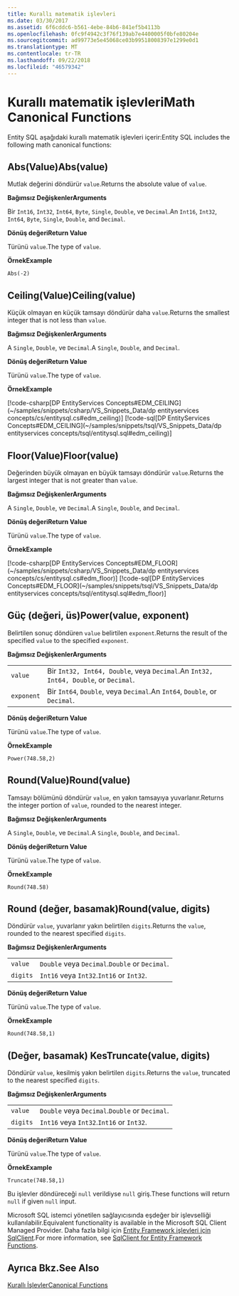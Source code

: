 ```yaml
---
title: Kurallı matematik işlevleri
ms.date: 03/30/2017
ms.assetid: 6f6cddc6-b561-4ebe-84b6-841ef5b4113b
ms.openlocfilehash: 0fc9f4942c3f76f139ab7e4400005f0bfe80204e
ms.sourcegitcommit: ad99773e5e45068ce03b99518008397e1299e0d1
ms.translationtype: MT
ms.contentlocale: tr-TR
ms.lasthandoff: 09/22/2018
ms.locfileid: "46579342"
---
```

# <a name="math-canonical-functions"></a><span data-ttu-id="56cb5-102">Kurallı matematik işlevleri</span><span class="sxs-lookup"><span data-stu-id="56cb5-102">Math Canonical Functions</span></span>

<span data-ttu-id="56cb5-103">Entity SQL aşağıdaki kurallı matematik işlevleri içerir:</span><span class="sxs-lookup"><span data-stu-id="56cb5-103">Entity SQL includes the following math canonical functions:</span></span>
  
## <a name="absvalue"></a><span data-ttu-id="56cb5-104">Abs(Value)</span><span class="sxs-lookup"><span data-stu-id="56cb5-104">Abs(value)</span></span>

<span data-ttu-id="56cb5-105">Mutlak değerini döndürür `value`.</span><span class="sxs-lookup"><span data-stu-id="56cb5-105">Returns the absolute value of `value`.</span></span>

<span data-ttu-id="56cb5-106">**Bağımsız Değişkenler**</span><span class="sxs-lookup"><span data-stu-id="56cb5-106">**Arguments**</span></span>

<span data-ttu-id="56cb5-107">Bir `Int16`, `Int32`, `Int64`, `Byte`, `Single`, `Double`, ve `Decimal`.</span><span class="sxs-lookup"><span data-stu-id="56cb5-107">An `Int16`, `Int32`, `Int64`, `Byte`, `Single`, `Double`, and `Decimal`.</span></span>

<span data-ttu-id="56cb5-108">**Dönüş değeri**</span><span class="sxs-lookup"><span data-stu-id="56cb5-108">**Return Value**</span></span>

<span data-ttu-id="56cb5-109">Türünü `value`.</span><span class="sxs-lookup"><span data-stu-id="56cb5-109">The type of `value`.</span></span>

<span data-ttu-id="56cb5-110">**Örnek**</span><span class="sxs-lookup"><span data-stu-id="56cb5-110">**Example**</span></span>

`Abs(-2)`

## <a name="ceilingvalue"></a><span data-ttu-id="56cb5-111">Ceiling(Value)</span><span class="sxs-lookup"><span data-stu-id="56cb5-111">Ceiling(value)</span></span>

<span data-ttu-id="56cb5-112">Küçük olmayan en küçük tamsayı döndürür daha `value`.</span><span class="sxs-lookup"><span data-stu-id="56cb5-112">Returns the smallest integer that is not less than `value`.</span></span>

<span data-ttu-id="56cb5-113">**Bağımsız Değişkenler**</span><span class="sxs-lookup"><span data-stu-id="56cb5-113">**Arguments**</span></span>

<span data-ttu-id="56cb5-114">A `Single`, `Double`, ve `Decimal`.</span><span class="sxs-lookup"><span data-stu-id="56cb5-114">A `Single`, `Double`, and `Decimal`.</span></span>

<span data-ttu-id="56cb5-115">**Dönüş değeri**</span><span class="sxs-lookup"><span data-stu-id="56cb5-115">**Return Value**</span></span>

<span data-ttu-id="56cb5-116">Türünü `value`.</span><span class="sxs-lookup"><span data-stu-id="56cb5-116">The type of `value`.</span></span>

<span data-ttu-id="56cb5-117">**Örnek**</span><span class="sxs-lookup"><span data-stu-id="56cb5-117">**Example**</span></span>

[!code-csharp[DP EntityServices Concepts#EDM_CEILING](~/samples/snippets/csharp/VS_Snippets_Data/dp entityservices concepts/cs/entitysql.cs#edm_ceiling)]
[!code-sql[DP EntityServices Concepts#EDM_CEILING](~/samples/snippets/tsql/VS_Snippets_Data/dp entityservices concepts/tsql/entitysql.sql#edm_ceiling)]

## <a name="floorvalue"></a><span data-ttu-id="56cb5-118">Floor(Value)</span><span class="sxs-lookup"><span data-stu-id="56cb5-118">Floor(value)</span></span>

<span data-ttu-id="56cb5-119">Değerinden büyük olmayan en büyük tamsayı döndürür `value`.</span><span class="sxs-lookup"><span data-stu-id="56cb5-119">Returns the largest integer that is not greater than `value`.</span></span>

<span data-ttu-id="56cb5-120">**Bağımsız Değişkenler**</span><span class="sxs-lookup"><span data-stu-id="56cb5-120">**Arguments**</span></span>

<span data-ttu-id="56cb5-121">A `Single`, `Double`, ve `Decimal`.</span><span class="sxs-lookup"><span data-stu-id="56cb5-121">A `Single`, `Double`, and `Decimal`.</span></span>

<span data-ttu-id="56cb5-122">**Dönüş değeri**</span><span class="sxs-lookup"><span data-stu-id="56cb5-122">**Return Value**</span></span>

<span data-ttu-id="56cb5-123">Türünü `value`.</span><span class="sxs-lookup"><span data-stu-id="56cb5-123">The type of `value`.</span></span>

<span data-ttu-id="56cb5-124">**Örnek**</span><span class="sxs-lookup"><span data-stu-id="56cb5-124">**Example**</span></span>

[!code-csharp[DP EntityServices Concepts#EDM_FLOOR](~/samples/snippets/csharp/VS_Snippets_Data/dp entityservices concepts/cs/entitysql.cs#edm_floor)]
[!code-sql[DP EntityServices Concepts#EDM_FLOOR](~/samples/snippets/tsql/VS_Snippets_Data/dp entityservices concepts/tsql/entitysql.sql#edm_floor)]

## <a name="powervalue-exponent"></a><span data-ttu-id="56cb5-125">Güç (değeri, üs)</span><span class="sxs-lookup"><span data-stu-id="56cb5-125">Power(value, exponent)</span></span>

<span data-ttu-id="56cb5-126">Belirtilen sonuç döndüren `value` belirtilen `exponent`.</span><span class="sxs-lookup"><span data-stu-id="56cb5-126">Returns the result of the specified `value` to the specified `exponent`.</span></span>

<span data-ttu-id="56cb5-127">**Bağımsız Değişkenler**</span><span class="sxs-lookup"><span data-stu-id="56cb5-127">**Arguments**</span></span>

|  |  |
|--|--|
|`value` | <span data-ttu-id="56cb5-128">Bir `Int32, Int64, Double`, veya `Decimal`.</span><span class="sxs-lookup"><span data-stu-id="56cb5-128">An `Int32, Int64, Double`, or `Decimal`.</span></span> |
|`exponent` | <span data-ttu-id="56cb5-129">Bir `Int64`, `Double`, veya `Decimal`.</span><span class="sxs-lookup"><span data-stu-id="56cb5-129">An `Int64`, `Double`, or `Decimal`.</span></span> |

<span data-ttu-id="56cb5-130">**Dönüş değeri**</span><span class="sxs-lookup"><span data-stu-id="56cb5-130">**Return Value**</span></span>

<span data-ttu-id="56cb5-131">Türünü `value`.</span><span class="sxs-lookup"><span data-stu-id="56cb5-131">The type of `value`.</span></span>

<span data-ttu-id="56cb5-132">**Örnek**</span><span class="sxs-lookup"><span data-stu-id="56cb5-132">**Example**</span></span>

`Power(748.58,2)`

## <a name="roundvalue"></a><span data-ttu-id="56cb5-133">Round(Value)</span><span class="sxs-lookup"><span data-stu-id="56cb5-133">Round(value)</span></span>

<span data-ttu-id="56cb5-134">Tamsayı bölümünü döndürür `value`, en yakın tamsayıya yuvarlanır.</span><span class="sxs-lookup"><span data-stu-id="56cb5-134">Returns the integer portion of `value`, rounded to the nearest integer.</span></span>

<span data-ttu-id="56cb5-135">**Bağımsız Değişkenler**</span><span class="sxs-lookup"><span data-stu-id="56cb5-135">**Arguments**</span></span>

<span data-ttu-id="56cb5-136">A `Single`, `Double`, ve `Decimal`.</span><span class="sxs-lookup"><span data-stu-id="56cb5-136">A `Single`, `Double`, and `Decimal`.</span></span>

<span data-ttu-id="56cb5-137">**Dönüş değeri**</span><span class="sxs-lookup"><span data-stu-id="56cb5-137">**Return Value**</span></span>

<span data-ttu-id="56cb5-138">Türünü `value`.</span><span class="sxs-lookup"><span data-stu-id="56cb5-138">The type of `value`.</span></span>

<span data-ttu-id="56cb5-139">**Örnek**</span><span class="sxs-lookup"><span data-stu-id="56cb5-139">**Example**</span></span>

`Round(748.58)`

## <a name="roundvalue-digits"></a><span data-ttu-id="56cb5-140">Round (değer, basamak)</span><span class="sxs-lookup"><span data-stu-id="56cb5-140">Round(value, digits)</span></span>

<span data-ttu-id="56cb5-141">Döndürür `value`, yuvarlanır yakın belirtilen `digits`.</span><span class="sxs-lookup"><span data-stu-id="56cb5-141">Returns the `value`, rounded to the nearest specified `digits`.</span></span>

<span data-ttu-id="56cb5-142">**Bağımsız Değişkenler**</span><span class="sxs-lookup"><span data-stu-id="56cb5-142">**Arguments**</span></span>

|  |  |
|--|--|
|`value`|<span data-ttu-id="56cb5-143">`Double` veya `Decimal`.</span><span class="sxs-lookup"><span data-stu-id="56cb5-143">`Double` or `Decimal`.</span></span>|
|`digits`|<span data-ttu-id="56cb5-144">`Int16` veya `Int32`.</span><span class="sxs-lookup"><span data-stu-id="56cb5-144">`Int16` or `Int32`.</span></span>|

<span data-ttu-id="56cb5-145">**Dönüş değeri**</span><span class="sxs-lookup"><span data-stu-id="56cb5-145">**Return Value**</span></span>

<span data-ttu-id="56cb5-146">Türünü `value`.</span><span class="sxs-lookup"><span data-stu-id="56cb5-146">The type of `value`.</span></span>

<span data-ttu-id="56cb5-147">**Örnek**</span><span class="sxs-lookup"><span data-stu-id="56cb5-147">**Example**</span></span>

`Round(748.58,1)`

## <a name="truncatevalue-digits"></a><span data-ttu-id="56cb5-148">(Değer, basamak) Kes</span><span class="sxs-lookup"><span data-stu-id="56cb5-148">Truncate(value, digits)</span></span>

<span data-ttu-id="56cb5-149">Döndürür `value`, kesilmiş yakın belirtilen `digits`.</span><span class="sxs-lookup"><span data-stu-id="56cb5-149">Returns the `value`, truncated to the nearest specified `digits`.</span></span>

<span data-ttu-id="56cb5-150">**Bağımsız Değişkenler**</span><span class="sxs-lookup"><span data-stu-id="56cb5-150">**Arguments**</span></span>

|  |  |
|--|--|
|`value`|<span data-ttu-id="56cb5-151">`Double` veya `Decimal`.</span><span class="sxs-lookup"><span data-stu-id="56cb5-151">`Double` or `Decimal`.</span></span>|
|`digits`|<span data-ttu-id="56cb5-152">`Int16` veya `Int32`.</span><span class="sxs-lookup"><span data-stu-id="56cb5-152">`Int16` or `Int32`.</span></span>|

<span data-ttu-id="56cb5-153">**Dönüş değeri**</span><span class="sxs-lookup"><span data-stu-id="56cb5-153">**Return Value**</span></span>

<span data-ttu-id="56cb5-154">Türünü `value`.</span><span class="sxs-lookup"><span data-stu-id="56cb5-154">The type of `value`.</span></span>

<span data-ttu-id="56cb5-155">**Örnek**</span><span class="sxs-lookup"><span data-stu-id="56cb5-155">**Example**</span></span>

`Truncate(748.58,1)`  
  
 <span data-ttu-id="56cb5-156">Bu işlevler döndüreceği `null` verildiyse `null` giriş.</span><span class="sxs-lookup"><span data-stu-id="56cb5-156">These functions will return `null` if given `null` input.</span></span>  
  
 <span data-ttu-id="56cb5-157">Microsoft SQL istemci yönetilen sağlayıcısında eşdeğer bir işlevselliği kullanılabilir.</span><span class="sxs-lookup"><span data-stu-id="56cb5-157">Equivalent functionality is available in the Microsoft SQL Client Managed Provider.</span></span> <span data-ttu-id="56cb5-158">Daha fazla bilgi için [Entity Framework işlevleri için SqlClient](../../../../../../docs/framework/data/adonet/ef/sqlclient-for-ef-functions.md).</span><span class="sxs-lookup"><span data-stu-id="56cb5-158">For more information, see [SqlClient for Entity Framework Functions](../../../../../../docs/framework/data/adonet/ef/sqlclient-for-ef-functions.md).</span></span>  
  
## <a name="see-also"></a><span data-ttu-id="56cb5-159">Ayrıca Bkz.</span><span class="sxs-lookup"><span data-stu-id="56cb5-159">See Also</span></span>  
 [<span data-ttu-id="56cb5-160">Kurallı İşlevler</span><span class="sxs-lookup"><span data-stu-id="56cb5-160">Canonical Functions</span></span>](../../../../../../docs/framework/data/adonet/ef/language-reference/canonical-functions.md)
